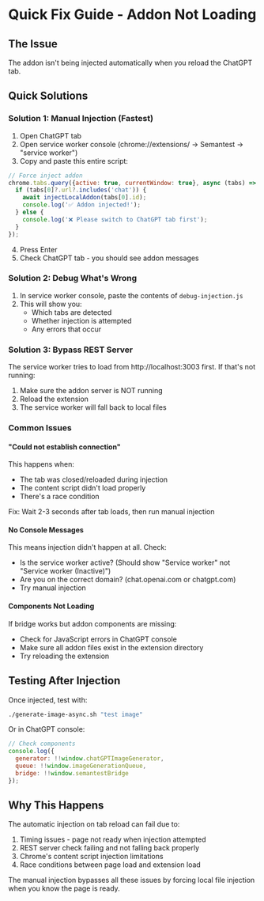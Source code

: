 # Quick Fix Guide - Addon Not Loading

## The Issue
The addon isn't being injected automatically when you reload the ChatGPT tab.

## Quick Solutions

### Solution 1: Manual Injection (Fastest)
1. Open ChatGPT tab
2. Open service worker console (chrome://extensions/ → Semantest → "service worker")
3. Copy and paste this entire script:

```javascript
// Force inject addon
chrome.tabs.query({active: true, currentWindow: true}, async (tabs) => {
  if (tabs[0]?.url?.includes('chat')) {
    await injectLocalAddon(tabs[0].id);
    console.log('✅ Addon injected!');
  } else {
    console.log('❌ Please switch to ChatGPT tab first');
  }
});
```

4. Press Enter
5. Check ChatGPT tab - you should see addon messages

### Solution 2: Debug What's Wrong
1. In service worker console, paste the contents of `debug-injection.js`
2. This will show you:
   - Which tabs are detected
   - Whether injection is attempted
   - Any errors that occur

### Solution 3: Bypass REST Server
The service worker tries to load from http://localhost:3003 first. If that's not running:

1. Make sure the addon server is NOT running
2. Reload the extension
3. The service worker will fall back to local files

### Common Issues

#### "Could not establish connection"
This happens when:
- The tab was closed/reloaded during injection
- The content script didn't load properly
- There's a race condition

Fix: Wait 2-3 seconds after tab loads, then run manual injection

#### No Console Messages
This means injection didn't happen at all. Check:
- Is the service worker active? (Should show "Service worker" not "Service worker (Inactive)")
- Are you on the correct domain? (chat.openai.com or chatgpt.com)
- Try manual injection

#### Components Not Loading
If bridge works but addon components are missing:
- Check for JavaScript errors in ChatGPT console
- Make sure all addon files exist in the extension directory
- Try reloading the extension

## Testing After Injection

Once injected, test with:
```bash
./generate-image-async.sh "test image"
```

Or in ChatGPT console:
```javascript
// Check components
console.log({
  generator: !!window.chatGPTImageGenerator,
  queue: !!window.imageGenerationQueue,
  bridge: !!window.semantestBridge
});
```

## Why This Happens

The automatic injection on tab reload can fail due to:
1. Timing issues - page not ready when injection attempted
2. REST server check failing and not falling back properly
3. Chrome's content script injection limitations
4. Race conditions between page load and extension load

The manual injection bypasses all these issues by forcing local file injection when you know the page is ready.
